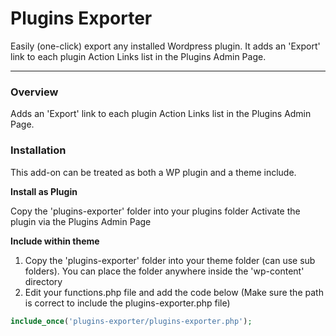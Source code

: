 # Plugins Exporter
Easily (one-click) export any installed Wordpress plugin. It adds an 'Export' link to each plugin Action Links list in the Plugins Admin Page.

-----------------------

### Overview

Adds an 'Export' link to each plugin Action Links list in the Plugins Admin Page.

### Installation

This add-on can be treated as both a WP plugin and a theme include.

**Install as Plugin**

Copy the 'plugins-exporter' folder into your plugins folder
Activate the plugin via the Plugins Admin Page

**Include within theme**

1.	Copy the 'plugins-exporter' folder into your theme folder (can use sub folders). You can place the folder anywhere inside the 'wp-content' directory
2.	Edit your functions.php file and add the code below (Make sure the path is correct to include the plugins-exporter.php file)

```php
include_once('plugins-exporter/plugins-exporter.php');
```
